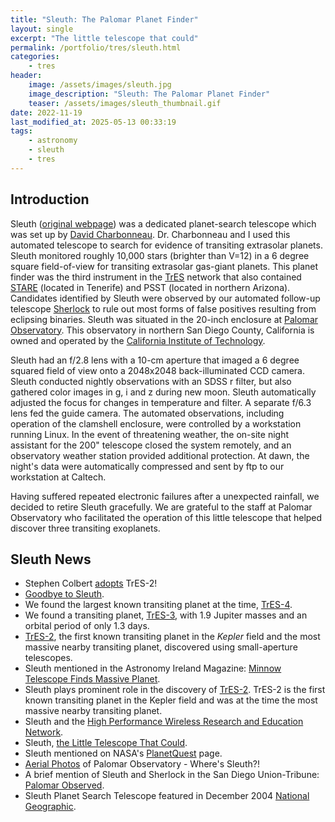 ```yaml
---
title: "Sleuth: The Palomar Planet Finder"
layout: single
excerpt: "The little telescope that could"
permalink: /portfolio/tres/sleuth.html
categories:
    - tres
header:
    image: /assets/images/sleuth.jpg
    image_description: "Sleuth: The Palomar Planet Finder"
    teaser: /assets/images/sleuth_thumbnail.gif
date: 2022-11-19
last_modified_at: 2025-05-13 00:33:19
tags:
    - astronomy
    - sleuth
    - tres
---
```


## Introduction

Sleuth ([original webpage](https://web.archive.org/web/20080620111540/http://solas.dnsalias.org:8080/~ftod/tres/sleuth.html))
was a dedicated planet-search telescope which was set up by
[David Charbonneau](https://astronomy.fas.harvard.edu/people/david-charbonneau).
Dr. Charbonneau and I used this automated telescope to search for evidence of transiting extrasolar planets.
Sleuth monitored roughly 10,000 stars (brighter than V=12) in a 6 degree square field-of-view
for transiting extrasolar gas-giant planets.
This planet finder was the third instrument in the
[TrES](https://proinsias.github.io/portfolio/tres.html)
network that also contained
[STARE](https://web.archive.org/web/20060921165825/http://www.hao.ucar.edu/public/research/stare/stare.html)
(located in Tenerife) and PSST (located in northern Arizona).
Candidates identified by Sleuth were observed by our automated follow-up telescope
[Sherlock](https://proinsias.github.io/portfolio/tres/sherlock.html)
to rule out most forms of false positives resulting from eclipsing binaries.
Sleuth was situated in the 20-inch enclosure at
[Palomar Observatory](http://www.astro.caltech.edu/palomar/).
This observatory in northern San Diego County, California is owned and operated
by the [California Institute of Technology](http://www.caltech.edu/).

Sleuth had an f/2.8 lens with a 10-cm aperture that imaged a 6 degree squared field of view
onto a 2048x2048 back-illuminated CCD camera.
Sleuth conducted nightly observations with an SDSS r filter,
but also gathered color images in g, i and z during new moon.
Sleuth automatically adjusted the focus for changes in temperature and filter.
A separate f/6.3 lens fed the guide camera.
The automated observations, including operation of the clamshell enclosure,
were controlled by a workstation running Linux.
In the event of threatening weather, the on-site night assistant for the 200" telescope closed the system remotely,
and an observatory weather station provided additional protection.
At dawn, the night's data were automatically compressed and sent by ftp to our workstation at Caltech.

Having suffered repeated electronic failures after a unexpected rainfall,
we decided to retire Sleuth gracefully.
We are grateful to the staff at Palomar Observatory who facilitated the operation of this little telescope
that helped discover three transiting exoplanets.

## Sleuth News

- Stephen Colbert [adopts](https://nonprofit.adoptastar.org/stars/11446443) TrES-2!
- [Goodbye to Sleuth](https://palomarskies.blogspot.com/2009/10/goodbye-to-sleuth.html).
- We found the largest known transiting planet at the time, [TrES-4](https://www.doi.org/10.1086/522115).
- We found a transiting planet, [TrES-3](https://proinsias.github.io/portfolio/tres/tres3.html),
  with 1.9 Jupiter masses and an orbital period of only 1.3 days.
- [TrES-2](https://proinsias.github.io/portfolio/tres/tres2.html), the first known transiting planet in the _Kepler_
  field and the most massive nearby transiting planet, discovered using small-aperture telescopes.
- Sleuth mentioned in the Astronomy Ireland Magazine:
  [Minnow Telescope Finds Massive Planet](https://proinsias.github.io/tres/minnow-telescope-finds-massive-planet).
- Sleuth plays prominent role in the discovery of [TrES-2](https://proinsias.github.io/portfolio/tres/tres2.html).
  TrES-2 is the first known transiting planet in the Kepler field
  and was at the time the most massive nearby transiting planet.
- Sleuth and the
  [High Performance Wireless Research and Education Network](https://web.archive.org/web/20060921165825/http://pr.caltech.edu/media/Press_Releases/PR12884.html).
- Sleuth, [the Little Telescope That Could](https://proinsias.github.io/tres/the-little-telescope-that-could).
- Sleuth mentioned on NASA's
  [PlanetQuest](https://web.archive.org/web/20060921165825/http://planetquest.jpl.nasa.gov/Palomar/palomar_index.cfm)
  page.
- [Aerial Photos](https://web.archive.org/web/20060921165825/http://planetquest.jpl.nasa.gov/Palomar/palomar_index.cfm)
  of Palomar Observatory - Where's Sleuth?!
- A brief mention of Sleuth and Sherlock in the San Diego Union-Tribune:
  [Palomar Observed](https://web.archive.org/web/20060921165825/http://www.signonsandiego.com/uniontrib/20051102/news_lz1c02palomar.html).
- Sleuth Planet Search Telescope featured in December 2004
  [National Geographic](https://web.archive.org/web/20061116140133/http://magma.nationalgeographic.com/ngm/0412/feature4/zoom2.html).
